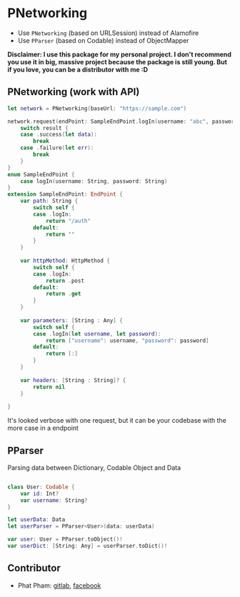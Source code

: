 # PNetworking

- Use `PNetworking` (based on URLSession) instead of Alamofire 
- Use `PParser` (based on Codable) instead of ObjectMapper

**Disclaimer: I use this package for my personal project. I don't recommend you use it in big, massive project because the package is still young. But if you love, you can be a distributor with me :D**

## PNetworking (work with API)
```swift
let network = PNetworking(baseUrl: "https://sample.com")

network.request(endPoint: SampleEndPoint.logIn(username: "abc", password: "123")) { [weak self] result in
    switch result {
    case .success(let data):
        break
    case .failure(let err):
        break
    }
}
enum SampleEndPoint {
    case logIn(username: String, password: String)
}
extension SampleEndPoint: EndPoint {
    var path: String {
        switch self {
        case .logIn:
            return "/auth"
        default:
            return ""
        }
    }
    
    var httpMethod: HttpMethod {
        switch self {
        case .logIn:
            return .post
        default:
            return .get
        }
    }
    
    var parameters: [String : Any] {
        switch self {
        case .logIn(let username, let password):
            return ["username": username, "password": password]
        default:
            return [:]
        }
    }
    
    var headers: [String : String]? {
        return nil
    }
    
}
```
It's looked verbose with one request, but it can be your codebase with the more case in a endpoint

## PParser
Parsing data between Dictionary, Codable Object and Data

```swift

class User: Codable {
    var id: Int?
    var username: String?
}

let userData: Data
let userParser = PParser<User>(data: userData)

var user: User = PParser.toObject()!
var userDict: [String: Any] = userParser.toDict()!
```

## Contributor
- Phat Pham: [gitlab](https://gitlab.com/phthphat), [facebook](https://www.facebook.com/phthphat)
